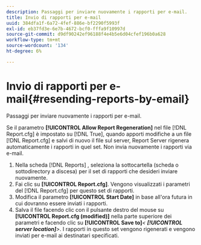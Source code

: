 ```yaml
---
description: Passaggi per inviare nuovamente i rapporti per e-mail.
title: Invio di rapporti per e-mail
uuid: 384dfa1f-6a72-4fef-886e-bf2290f5993f
exl-id: eb37fd3e-6e7b-4672-bcf0-fffa9f10997d
source-git-commit: d9df90242ef96188f4e4b5e6d04cfef196b0a628
workflow-type: tm+mt
source-wordcount: '134'
ht-degree: 6%

---
```


# Invio di rapporti per e-mail{#resending-reports-by-email}

Passaggi per inviare nuovamente i rapporti per e-mail.

Se il parametro **[!UICONTROL Allow Report Regeneration]** nel file [!DNL Report.cfg] è impostato su [!DNL True], quando apporti modifiche a un file [!DNL Report.cfg] e salvi di nuovo il file sul server, Report Server rigenera automaticamente i rapporti in quel set. Non invia nuovamente i rapporti via e-mail.

1. Nella scheda [!DNL Reports] , seleziona la sottocartella (scheda o sottodirectory a discesa) per il set di rapporti che desideri inviare nuovamente.
1. Fai clic su **[!UICONTROL Report.cfg]**. Vengono visualizzati i parametri del [!DNL Report.cfg] per questo set di rapporti.
1. Modifica il parametro **[!UICONTROL Start Date]** in base all&#39;ora futura in cui dovranno essere inviati i rapporti.
1. Salva il file facendo clic con il pulsante destro del mouse su **[!UICONTROL Report.cfg (modified)]** nella parte superiore dei parametri e facendo clic su **[!UICONTROL Save to]***&lt; **[!UICONTROL server location]**>*.
I rapporti in questo set vengono rigenerati e vengono inviati per e-mail ai destinatari specificati.
